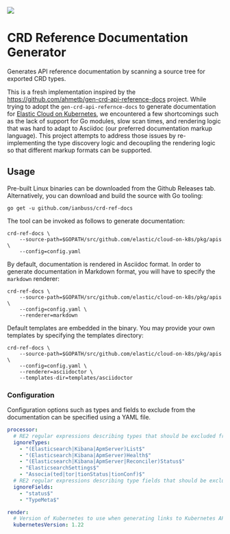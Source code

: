 ![](https://github.com/ianbuss/crd-ref-docs/workflows/Build/badge.svg)


CRD Reference Documentation Generator
======================================

Generates API reference documentation by scanning a source tree for exported CRD types.

This is a fresh implementation inspired by the https://github.com/ahmetb/gen-crd-api-reference-docs project. While trying to adopt the `gen-crd-api-refernce-docs` to generate documentation for [Elastic Cloud on Kubernetes](https://github.com/elastic/cloud-on-k8s), we encountered a few shortcomings such as the lack of support for Go modules, slow scan times, and rendering logic that was hard to adapt to Asciidoc (our preferred documentation markup language). This project attempts to address those issues by re-implementing the type discovery logic and decoupling the rendering logic so that different markup formats can be supported.


Usage
-----

Pre-built Linux binaries can be downloaded from the Github Releases tab. Alternatively, you can download and build the source with Go tooling:

```
go get -u github.com/ianbuss/crd-ref-docs
```

The tool can be invoked as follows to generate documentation:

```
crd-ref-docs \
    --source-path=$GOPATH/src/github.com/elastic/cloud-on-k8s/pkg/apis \
    --config=config.yaml
```

By default, documentation is rendered in Asciidoc format.
In order to generate documentation in Markdown format, you will have to specify the `markdown` renderer:

```
crd-ref-docs \
    --source-path=$GOPATH/src/github.com/elastic/cloud-on-k8s/pkg/apis \
    --config=config.yaml \
    --renderer=markdown
```

Default templates are embedded in the binary.
You may provide your own templates by specifying the templates directory:

```
crd-ref-docs \
    --source-path=$GOPATH/src/github.com/elastic/cloud-on-k8s/pkg/apis \
    --config=config.yaml \
    --renderer=asciidoctor \
    --templates-dir=templates/asciidoctor
```

### Configuration

Configuration options such as types and fields to exclude from the documentation can be specified using a YAML file.

```yaml
processor:
  # RE2 regular expressions describing types that should be excluded from the generated documentation.
  ignoreTypes:
    - "(Elasticsearch|Kibana|ApmServer)List$"
    - "(Elasticsearch|Kibana|ApmServer)Health$"
    - "(Elasticsearch|Kibana|ApmServer|Reconciler)Status$"
    - "ElasticsearchSettings$"
    - "Associa(ted|tor|tionStatus|tionConf)$"
  # RE2 regular expressions describing type fields that should be excluded from the generated documentation.
  ignoreFields:
    - "status$"
    - "TypeMeta$"

render:
  # Version of Kubernetes to use when generating links to Kubernetes API documentation.
  kubernetesVersion: 1.22
```

